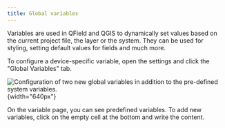 ```yaml
---
title: Global variables
---
```


Variables are used in QField and QGIS to dynamically set values based on
the current project file, the layer or the system. They can be used for
styling, setting default values for fields and much more.

To configure a device-specific variable, open the settings and click the
\"Global Variables\" tab.

![Configuration of two new global variables in addition to the
pre-defined system
variables.](../assets/images/configure_global_variables.png){width="640px"}

On the variable page, you can see predefined variables. To add new
variables, click on the empty cell at the bottom and write the content.
